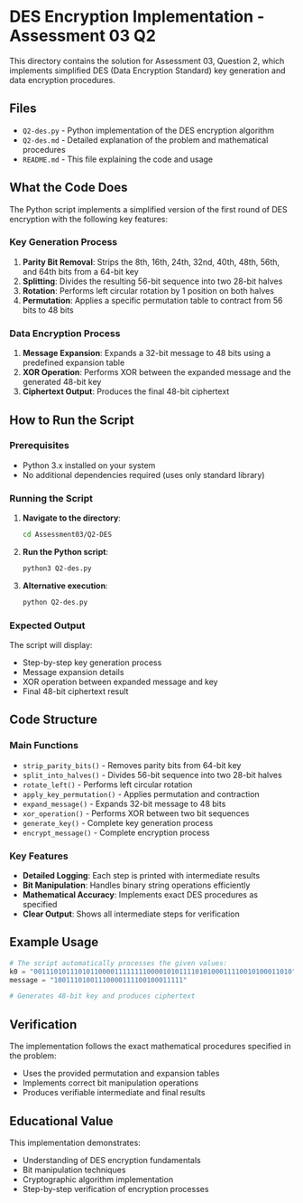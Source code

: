 # DES Encryption Implementation - Assessment 03 Q2

This directory contains the solution for Assessment 03, Question 2, which implements simplified DES (Data Encryption Standard) key generation and data encryption procedures.

## Files

- `Q2-des.py` - Python implementation of the DES encryption algorithm
- `Q2-des.md` - Detailed explanation of the problem and mathematical procedures
- `README.md` - This file explaining the code and usage

## What the Code Does

The Python script implements a simplified version of the first round of DES encryption with the following key features:

### Key Generation Process
1. **Parity Bit Removal**: Strips the 8th, 16th, 24th, 32nd, 40th, 48th, 56th, and 64th bits from a 64-bit key
2. **Splitting**: Divides the resulting 56-bit sequence into two 28-bit halves
3. **Rotation**: Performs left circular rotation by 1 position on both halves
4. **Permutation**: Applies a specific permutation table to contract from 56 bits to 48 bits

### Data Encryption Process
1. **Message Expansion**: Expands a 32-bit message to 48 bits using a predefined expansion table
2. **XOR Operation**: Performs XOR between the expanded message and the generated 48-bit key
3. **Ciphertext Output**: Produces the final 48-bit ciphertext

## How to Run the Script

### Prerequisites
- Python 3.x installed on your system
- No additional dependencies required (uses only standard library)

### Running the Script

1. **Navigate to the directory**:
   ```bash
   cd Assessment03/Q2-DES
   ```

2. **Run the Python script**:
   ```bash
   python3 Q2-des.py
   ```

3. **Alternative execution**:
   ```bash
   python Q2-des.py
   ```

### Expected Output

The script will display:
- Step-by-step key generation process
- Message expansion details
- XOR operation between expanded message and key
- Final 48-bit ciphertext result

## Code Structure

### Main Functions

- `strip_parity_bits()` - Removes parity bits from 64-bit key
- `split_into_halves()` - Divides 56-bit sequence into two 28-bit halves
- `rotate_left()` - Performs left circular rotation
- `apply_key_permutation()` - Applies permutation and contraction
- `expand_message()` - Expands 32-bit message to 48 bits
- `xor_operation()` - Performs XOR between two bit sequences
- `generate_key()` - Complete key generation process
- `encrypt_message()` - Complete encryption process

### Key Features

- **Detailed Logging**: Each step is printed with intermediate results
- **Bit Manipulation**: Handles binary string operations efficiently
- **Mathematical Accuracy**: Implements exact DES procedures as specified
- **Clear Output**: Shows all intermediate steps for verification

## Example Usage

```python
# The script automatically processes the given values:
k0 = "0011101011101011000011111111000010101111010100011110010100011010"
message = "10011101001110000111100100011111"

# Generates 48-bit key and produces ciphertext
```

## Verification

The implementation follows the exact mathematical procedures specified in the problem:
- Uses the provided permutation and expansion tables
- Implements correct bit manipulation operations
- Produces verifiable intermediate and final results

## Educational Value

This implementation demonstrates:
- Understanding of DES encryption fundamentals
- Bit manipulation techniques
- Cryptographic algorithm implementation
- Step-by-step verification of encryption processes
